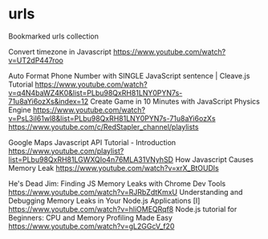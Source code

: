 # urls
Bookmarked urls collection

Convert timezone in Javascript
https://www.youtube.com/watch?v=UT2dP447roo

Auto Format Phone Number with SINGLE JavaScript sentence | Cleave.js Tutorial
https://www.youtube.com/watch?v=q4N4baWZ4K0&list=PLbu98QxRH81LNY0PYN7s-71u8aYi6ozXs&index=12
Create Game in 10 Minutes with JavaScript Physics Engine
https://www.youtube.com/watch?v=PsL3iI61wl8&list=PLbu98QxRH81LNY0PYN7s-71u8aYi6ozXs
https://www.youtube.com/c/RedStapler_channel/playlists

Google Maps Javascript API Tutorial - Introduction
https://www.youtube.com/playlist?list=PLbu98QxRH81LGWXQIo4n76MLA31VNyhSD
How Javascript Causes Memory Leak
https://www.youtube.com/watch?v=xrX_BtOUDls

He's Dead Jim: Finding JS Memory Leaks with Chrome Dev Tools
https://www.youtube.com/watch?v=RJRbZdtKmxU
Understanding and Debugging Memory Leaks in Your Node.js Applications [I]
https://www.youtube.com/watch?v=hliOMEQRqf8
Node.js tutorial for Beginners: CPU and Memory Profiling Made Easy
https://www.youtube.com/watch?v=gL2GGcV_f20